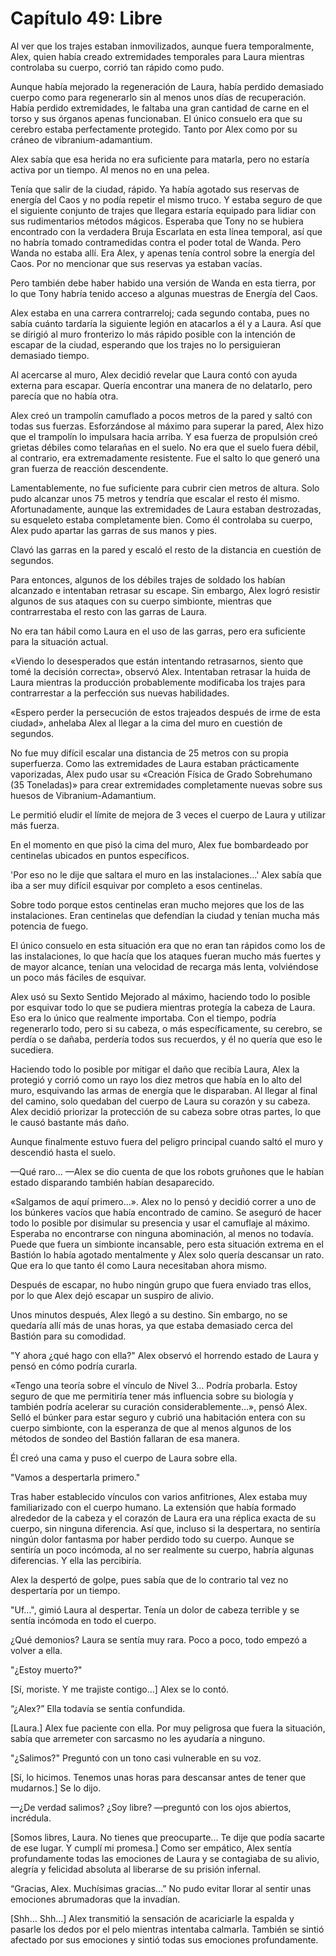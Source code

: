
# Capítulo 49: Libre


Al ver que los trajes estaban inmovilizados, aunque fuera temporalmente, Alex, quien había creado extremidades temporales para Laura mientras controlaba su cuerpo, corrió tan rápido como pudo.

Aunque había mejorado la regeneración de Laura, había perdido demasiado cuerpo como para regenerarlo sin al menos unos días de recuperación. Había perdido extremidades, le faltaba una gran cantidad de carne en el torso y sus órganos apenas funcionaban. El único consuelo era que su cerebro estaba perfectamente protegido. Tanto por Alex como por su cráneo de vibranium-adamantium.

Alex sabía que esa herida no era suficiente para matarla, pero no estaría activa por un tiempo. Al menos no en una pelea.

Tenía que salir de la ciudad, rápido. Ya había agotado sus reservas de energía del Caos y no podía repetir el mismo truco. Y estaba seguro de que el siguiente conjunto de trajes que llegara estaría equipado para lidiar con sus rudimentarios métodos mágicos. Esperaba que Tony no se hubiera encontrado con la verdadera Bruja Escarlata en esta línea temporal, así que no habría tomado contramedidas contra el poder total de Wanda. Pero Wanda no estaba allí. Era Alex, y apenas tenía control sobre la energía del Caos. Por no mencionar que sus reservas ya estaban vacías.

Pero también debe haber habido una versión de Wanda en esta tierra, por lo que Tony habría tenido acceso a algunas muestras de Energía del Caos.

Alex estaba en una carrera contrarreloj; cada segundo contaba, pues no sabía cuánto tardaría la siguiente legión en atacarlos a él y a Laura. Así que se dirigió al muro fronterizo lo más rápido posible con la intención de escapar de la ciudad, esperando que los trajes no lo persiguieran demasiado tiempo.

Al acercarse al muro, Alex decidió revelar que Laura contó con ayuda externa para escapar. Quería encontrar una manera de no delatarlo, pero parecía que no había otra.

Alex creó un trampolín camuflado a pocos metros de la pared y saltó con todas sus fuerzas. Esforzándose al máximo para superar la pared, Alex hizo que el trampolín lo impulsara hacia arriba. Y esa fuerza de propulsión creó grietas débiles como telarañas en el suelo. No era que el suelo fuera débil, al contrario, era extremadamente resistente. Fue el salto lo que generó una gran fuerza de reacción descendente.

Lamentablemente, no fue suficiente para cubrir cien metros de altura. Solo pudo alcanzar unos 75 metros y tendría que escalar el resto él mismo. Afortunadamente, aunque las extremidades de Laura estaban destrozadas, su esqueleto estaba completamente bien. Como él controlaba su cuerpo, Alex pudo apartar las garras de sus manos y pies.

Clavó las garras en la pared y escaló el resto de la distancia en cuestión de segundos.

Para entonces, algunos de los débiles trajes de soldado los habían alcanzado e intentaban retrasar su escape. Sin embargo, Alex logró resistir algunos de sus ataques con su cuerpo simbionte, mientras que contrarrestaba el resto con las garras de Laura.

No era tan hábil como Laura en el uso de las garras, pero era suficiente para la situación actual.

«Viendo lo desesperados que están intentando retrasarnos, siento que tomé la decisión correcta», observó Alex. Intentaban retrasar la huida de Laura mientras la producción probablemente modificaba los trajes para contrarrestar a la perfección sus nuevas habilidades.

«Espero perder la persecución de estos trajeados después de irme de esta ciudad», anhelaba Alex al llegar a la cima del muro en cuestión de segundos.

No fue muy difícil escalar una distancia de 25 metros con su propia superfuerza. Como las extremidades de Laura estaban prácticamente vaporizadas, Alex pudo usar su «Creación Física de Grado Sobrehumano (35 Toneladas)» para crear extremidades completamente nuevas sobre sus huesos de Vibranium-Adamantium.

Le permitió eludir el límite de mejora de 3 veces el cuerpo de Laura y utilizar más fuerza.

En el momento en que pisó la cima del muro, Alex fue bombardeado por centinelas ubicados en puntos específicos.

'Por eso no le dije que saltara el muro en las instalaciones...' Alex sabía que iba a ser muy difícil esquivar por completo a esos centinelas.

Sobre todo porque estos centinelas eran mucho mejores que los de las instalaciones. Eran centinelas que defendían la ciudad y tenían mucha más potencia de fuego.

El único consuelo en esta situación era que no eran tan rápidos como los de las instalaciones, lo que hacía que los ataques fueran mucho más fuertes y de mayor alcance, tenían una velocidad de recarga más lenta, volviéndose un poco más fáciles de esquivar.

Alex usó su Sexto Sentido Mejorado al máximo, haciendo todo lo posible por esquivar todo lo que se pudiera mientras protegía la cabeza de Laura. Eso era lo único que realmente importaba. Con el tiempo, podría regenerarlo todo, pero si su cabeza, o más específicamente, su cerebro, se perdía o se dañaba, perdería todos sus recuerdos, y él no quería que eso le sucediera.

Haciendo todo lo posible por mitigar el daño que recibía Laura, Alex la protegió y corrió como un rayo los diez metros que había en lo alto del muro, esquivando las armas de energía que le disparaban. Al llegar al final del camino, solo quedaban del cuerpo de Laura su corazón y su cabeza. Alex decidió priorizar la protección de su cabeza sobre otras partes, lo que le causó bastante más daño.

Aunque finalmente estuvo fuera del peligro principal cuando saltó el muro y descendió hasta el suelo.

—Qué raro… —Alex se dio cuenta de que los robots gruñones que le habían estado disparando también habían desaparecido.

«Salgamos de aquí primero...». Alex no lo pensó y decidió correr a uno de los búnkeres vacíos que había encontrado de camino. Se aseguró de hacer todo lo posible por disimular su presencia y usar el camuflaje al máximo. Esperaba no encontrarse con ninguna abominación, al menos no todavía. Puede que fuera un simbionte incansable, pero esta situación extrema en el Bastión lo había agotado mentalmente y Alex solo quería descansar un rato. Que era lo que tanto él como Laura necesitaban ahora mismo.

Después de escapar, no hubo ningún grupo que fuera enviado tras ellos, por lo que Alex dejó escapar un suspiro de alivio.

Unos minutos después, Alex llegó a su destino. Sin embargo, no se quedaría allí más de unas horas, ya que estaba demasiado cerca del Bastión para su comodidad.

"Y ahora ¿qué hago con ella?" Alex observó el horrendo estado de Laura y pensó en cómo podría curarla.

«Tengo una teoría sobre el vínculo de Nivel 3… Podría probarla. Estoy seguro de que me permitiría tener más influencia sobre su biología y también podría acelerar su curación considerablemente…», pensó Alex. Selló el búnker para estar seguro y cubrió una habitación entera con su cuerpo simbionte, con la esperanza de que al menos algunos de los métodos de sondeo del Bastión fallaran de esa manera.

Él creó una cama y puso el cuerpo de Laura sobre ella.

"Vamos a despertarla primero."

Tras haber establecido vínculos con varios anfitriones, Alex estaba muy familiarizado con el cuerpo humano. La extensión que había formado alrededor de la cabeza y el corazón de Laura era una réplica exacta de su cuerpo, sin ninguna diferencia. Así que, incluso si la despertara, no sentiría ningún dolor fantasma por haber perdido todo su cuerpo. Aunque se sentiría un poco incómoda, al no ser realmente su cuerpo, habría algunas diferencias. Y ella las percibiría.

Alex la despertó de golpe, pues sabía que de lo contrario tal vez no despertaría por un tiempo.

"Uf...", gimió Laura al despertar. Tenía un dolor de cabeza terrible y se sentía incómoda en todo el cuerpo. 

¿Qué demonios? Laura se sentía muy rara. Poco a poco, todo empezó a volver a ella.

"¿Estoy muerto?"

[Sí, moriste. Y me trajiste contigo…] Alex se lo contó.

“¿Alex?” Ella todavía se sentía confundida.

[Laura.] Alex fue paciente con ella. Por muy peligrosa que fuera la situación, sabía que arremeter con sarcasmo no les ayudaría a ninguno.

"¿Salimos?" Preguntó con un tono casi vulnerable en su voz.

[Sí, lo hicimos. Tenemos unas horas para descansar antes de tener que mudarnos.] Se lo dijo.

—¿De verdad salimos? ¿Soy libre? —preguntó con los ojos abiertos, incrédula.

[Somos libres, Laura. No tienes que preocuparte... Te dije que podía sacarte de ese lugar. Y cumplí mi promesa.] Como ser empático, Alex sentía profundamente todas las emociones de Laura y se contagiaba de su alivio, alegría y felicidad absoluta al liberarse de su prisión infernal.

“Gracias, Alex. Muchísimas gracias…” No pudo evitar llorar al sentir unas emociones abrumadoras que la invadían.

[Shh… Shh…] Alex transmitió la sensación de acariciarle la espalda y pasarle los dedos por el pelo mientras intentaba calmarla. También se sintió afectado por sus emociones y sintió todas sus emociones profundamente.
